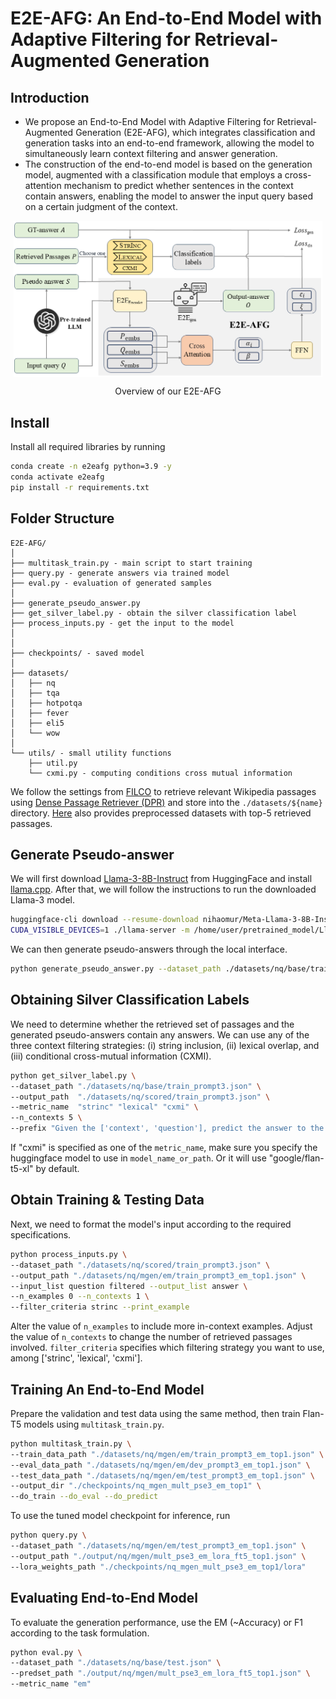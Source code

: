 
# E2E-AFG: An End-to-End Model with Adaptive Filtering for Retrieval-Augmented Generation

## Introduction
- We propose an End-to-End Model with Adaptive Filtering for Retrieval-Augmented Generation (E2E-AFG), which integrates classification and generation tasks into an end-to-end framework, allowing the model to simultaneously learn context filtering and answer generation. 
- The construction of the end-to-end model is based on the generation model, augmented with a classification module that employs a cross-attention mechanism to predict whether sentences in the context contain answers, enabling the model to answer the input query based on a certain judgment of the context.

<div style="display: flex; flex-direction: column; align-items: center; ">
<img src="file/figure.png" style="width: 98%;">
</div>
<p align="center" style="margin-bottom: 10px;">
Overview of our E2E-AFG
</p>

## Install

Install all required libraries by running

```bash
conda create -n e2eafg python=3.9 -y
conda activate e2eafg
pip install -r requirements.txt
```
## Folder Structure
  ```
  E2E-AFG/
  │
  ├── multitask_train.py - main script to start training
  ├── query.py - generate answers via trained model
  ├── eval.py - evaluation of generated samples
  │
  ├── generate_pseudo_answer.py 
  ├── get_silver_label.py - obtain the silver classification label
  ├── process_inputs.py - get the input to the model
  │
  │
  ├── checkpoints/ - saved model
  │
  ├── datasets/ 
  │   ├── nq
  │   ├── tqa
  │   ├── hotpotqa
  │   ├── fever
  │   ├── eli5
  │   └── wow
  │  
  └── utils/ - small utility functions
      ├── util.py
      └── cxmi.py - computing conditions cross mutual information
  ```
We follow the settings from [FILCO](https://github.com/zorazrw/filco) to retrieve relevant Wikipedia passages using [Dense Passage Retriever (DPR)](https://github.com/facebookresearch/DPR)
and store into the `./datasets/${name}` directory. [Here](https://drive.google.com/file/d/13z_qrVOBlgu75IJBpX-1vMSCC6hC9yH4/view) also provides preprocessed datasets with top-5 retrieved passages.


## Generate Pseudo-answer
We will first download [Llama-3-8B-Instruct](nihaomur/Meta-Llama-3-8B-Instruct-Q5_K_M.gguf) from HuggingFace and install [llama.cpp](https://github.com/ggerganov/llama.cpp). After that, we will follow the instructions to run the downloaded Llama-3 model.
```bash
huggingface-cli download --resume-download nihaomur/Meta-Llama-3-8B-Instruct-Q5_K_M.gguf --local-dir /home/user/pretrained_model/Llama-3-8B-Instruct/ --local-dir-use-symlinks False
CUDA_VISIBLE_DEVICES=1 ./llama-server -m /home/user/pretrained_model/Llama-3-8B-Instruct/Meta-Llama-3-8B-Instruct-Q5_K_M.gguf -n 1024 -ngl 40 --host 0.0.0.0 --port 8084 -fa
```
We can then generate pseudo-answers through the local interface.
```bash
python generate_pseudo_answer.py --dataset_path ./datasets/nq/base/train.json --output_path ./datasets/nq/base/train_prompt3.json
```

## Obtaining Silver Classification Labels

We need to determine whether the retrieved set of passages and the generated pseudo-answers contain any answers. 
We can use any of the three context filtering strategies:
(i) string inclusion, (ii) lexical overlap, and (iii) conditional cross-mutual information (CXMI).

```bash
python get_silver_label.py \
--dataset_path "./datasets/nq/base/train_prompt3.json" \
--output_path  "./datasets/nq/scored/train_prompt3.json" \
--metric_name  "strinc" "lexical" "cxmi" \
--n_contexts 5 \
--prefix "Given the ['context', 'question'], predict the answer to the question:"
```

If "cxmi" is specified as one of the `metric_name`, make sure you specify the huggingface model to use in `model_name_or_path`. Or it will use "google/flan-t5-xl" by default.

## Obtain Training & Testing Data
Next, we need to format the model's input according to the required specifications.

```bash
python process_inputs.py \
--dataset_path "./datasets/nq/scored/train_prompt3.json" \
--output_path "./datasets/nq/mgen/em/train_prompt3_em_top1.json" \
--input_list question filtered --output_list answer \
--n_examples 0 --n_contexts 1 \
--filter_criteria strinc --print_example
```
Alter the value of `n_examples` to include more in-context examples. Adjust the value of `n_contexts` to change the number of retrieved passages involved. `filter_criteria` specifies which filtering strategy you want to use, among ['strinc', 'lexical', 'cxmi'].


## Training An End-to-End Model 

Prepare the validation and test data using the same method,
then train Flan-T5 models using `multitask_train.py`.

```bash
python multitask_train.py \
--train_data_path "./datasets/nq/mgen/em/train_prompt3_em_top1.json" \
--eval_data_path "./datasets/nq/mgen/em/dev_prompt3_em_top1.json" \
--test_data_path "./datasets/nq/mgen/em/test_prompt3_em_top1.json" \
--output_dir "./checkpoints/nq_mgen_mult_pse3_em_top1" \
--do_train --do_eval --do_predict
```

To use the tuned model checkpoint for inference, run

```bash
python query.py \
--dataset_path "./datasets/nq/mgen/em/test_prompt3_em_top1.json" \
--output_path "./output/nq/mgen/mult_pse3_em_lora_ft5_top1.json" \
--lora_weights_path "./checkpoints/nq_mgen_mult_pse3_em_top1/lora"
```

## Evaluating End-to-End Model 

To evaluate the generation performance, use the EM (~Accuracy) or F1
according to the task formulation.

```bash
python eval.py \
--dataset_path "./datasets/nq/base/test.json" \
--predset_path "./output/nq/mgen/mult_pse3_em_lora_ft5_top1.json" \
--metric_name "em"
```

